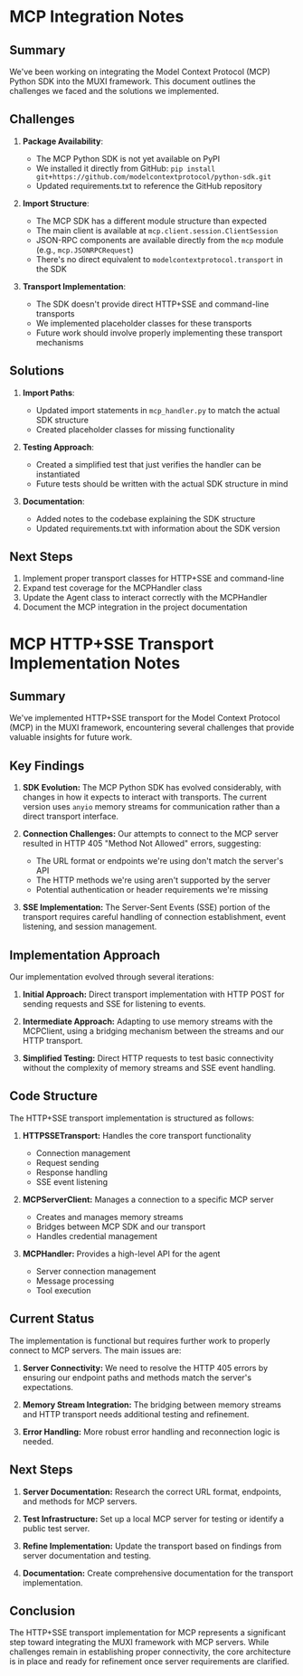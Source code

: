 # MCP Integration Notes

## Summary
We've been working on integrating the Model Context Protocol (MCP) Python SDK into the MUXI framework. This document outlines the challenges we faced and the solutions we implemented.

## Challenges

1. **Package Availability**:
   - The MCP Python SDK is not yet available on PyPI
   - We installed it directly from GitHub: `pip install git+https://github.com/modelcontextprotocol/python-sdk.git`
   - Updated requirements.txt to reference the GitHub repository

2. **Import Structure**:
   - The MCP SDK has a different module structure than expected
   - The main client is available at `mcp.client.session.ClientSession`
   - JSON-RPC components are available directly from the `mcp` module (e.g., `mcp.JSONRPCRequest`)
   - There's no direct equivalent to `modelcontextprotocol.transport` in the SDK

3. **Transport Implementation**:
   - The SDK doesn't provide direct HTTP+SSE and command-line transports
   - We implemented placeholder classes for these transports
   - Future work should involve properly implementing these transport mechanisms

## Solutions

1. **Import Paths**:
   - Updated import statements in `mcp_handler.py` to match the actual SDK structure
   - Created placeholder classes for missing functionality

2. **Testing Approach**:
   - Created a simplified test that just verifies the handler can be instantiated
   - Future tests should be written with the actual SDK structure in mind

3. **Documentation**:
   - Added notes to the codebase explaining the SDK structure
   - Updated requirements.txt with information about the SDK version

## Next Steps

1. Implement proper transport classes for HTTP+SSE and command-line
2. Expand test coverage for the MCPHandler class
3. Update the Agent class to interact correctly with the MCPHandler
4. Document the MCP integration in the project documentation

# MCP HTTP+SSE Transport Implementation Notes

## Summary

We've implemented HTTP+SSE transport for the Model Context Protocol (MCP) in the MUXI framework, encountering several challenges that provide valuable insights for future work.

## Key Findings

1. **SDK Evolution:** The MCP Python SDK has evolved considerably, with changes in how it expects to interact with transports. The current version uses `anyio` memory streams for communication rather than a direct transport interface.

2. **Connection Challenges:** Our attempts to connect to the MCP server resulted in HTTP 405 "Method Not Allowed" errors, suggesting:
   - The URL format or endpoints we're using don't match the server's API
   - The HTTP methods we're using aren't supported by the server
   - Potential authentication or header requirements we're missing

3. **SSE Implementation:** The Server-Sent Events (SSE) portion of the transport requires careful handling of connection establishment, event listening, and session management.

## Implementation Approach

Our implementation evolved through several iterations:

1. **Initial Approach:** Direct transport implementation with HTTP POST for sending requests and SSE for listening to events.

2. **Intermediate Approach:** Adapting to use memory streams with the MCPClient, using a bridging mechanism between the streams and our HTTP transport.

3. **Simplified Testing:** Direct HTTP requests to test basic connectivity without the complexity of memory streams and SSE event handling.

## Code Structure

The HTTP+SSE transport implementation is structured as follows:

1. **HTTPSSETransport:** Handles the core transport functionality
   - Connection management
   - Request sending
   - Response handling
   - SSE event listening

2. **MCPServerClient:** Manages a connection to a specific MCP server
   - Creates and manages memory streams
   - Bridges between MCP SDK and our transport
   - Handles credential management

3. **MCPHandler:** Provides a high-level API for the agent
   - Server connection management
   - Message processing
   - Tool execution

## Current Status

The implementation is functional but requires further work to properly connect to MCP servers. The main issues are:

1. **Server Connectivity:** We need to resolve the HTTP 405 errors by ensuring our endpoint paths and methods match the server's expectations.

2. **Memory Stream Integration:** The bridging between memory streams and HTTP transport needs additional testing and refinement.

3. **Error Handling:** More robust error handling and reconnection logic is needed.

## Next Steps

1. **Server Documentation:** Research the correct URL format, endpoints, and methods for MCP servers.

2. **Test Infrastructure:** Set up a local MCP server for testing or identify a public test server.

3. **Refine Implementation:** Update the transport based on findings from server documentation and testing.

4. **Documentation:** Create comprehensive documentation for the transport implementation.

## Conclusion

The HTTP+SSE transport implementation for MCP represents a significant step toward integrating the MUXI framework with MCP servers. While challenges remain in establishing proper connectivity, the core architecture is in place and ready for refinement once server requirements are clarified.
